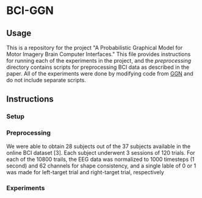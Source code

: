 # BCI-GGN

## Usage

This is a repository for the project "A Probabilistic Graphical Model for Motor
Imagery Brain Computer Interfaces." This file provides instructions for running
each of the experiments in the project, and the _preprocessing_ directory
contains scripts for preprocessing BCI data as described in the paper. All of
the experiments were done by modifying code from
[GGN](https://github.com/ICLab4DL/GGN) and do not include separate scripts.

## Instructions

### Setup

### Preprocessing

We were able to obtain 28 subjects out of the 37 subjects available in the online BCI dataset [3].
Each subject underwent 3 sessions of 120 trials. For each of the 10800 trails, the EEG data was
normalized to 1000 timesteps (1 second) and 62 channels for shape consistency, and a single lable of
0 or 1 was made for left-target trial and right-target trial, respectively

### Experiments
